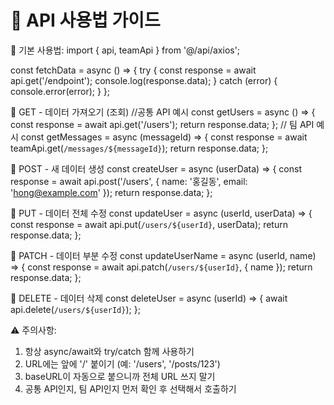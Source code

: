  📖 API 사용법 가이드
 ============================================

 🔹 기본 사용법:
 import { api, teamApi } from '@/api/axios';

 const fetchData = async () => {
   try {
     const response = await api.get('/endpoint');
     console.log(response.data);
   } catch (error) {
     console.error(error);
   }
 };

 🔹 GET - 데이터 가져오기 (조회)
 //공통 API 예시
 const getUsers = async () => {
   const response = await api.get('/users');
   return response.data;
 };
 // 팀 API 예시
const getMessages = async (messageId) => {
  const response = await teamApi.get(`/messages/${messageId}`);
  return response.data;
};

 🔹 POST - 새 데이터 생성
 const createUser = async (userData) => {
   const response = await api.post('/users', {
     name: '홍길동',
     email: 'hong@example.com'
   });
   return response.data;
 };

 🔹 PUT - 데이터 전체 수정
 const updateUser = async (userId, userData) => {
   const response = await api.put(`/users/${userId}`, userData);
   return response.data;
 };

 🔹 PATCH - 데이터 부분 수정
 const updateUserName = async (userId, name) => {
   const response = await api.patch(`/users/${userId}`, { name });
   return response.data;
 };

 🔹 DELETE - 데이터 삭제
 const deleteUser = async (userId) => {
   await api.delete(`/users/${userId}`);
 };

 ⚠️ 주의사항:
 1. 항상 async/await와 try/catch 함께 사용하기
 2. URL에는 앞에 '/' 붙이기 (예: '/users', '/posts/123')
 3. baseURL이 자동으로 붙으니까 전체 URL 쓰지 말기
 4. 공통 API인지, 팀 API인지 먼저 확인 후 선택해서 호출하기